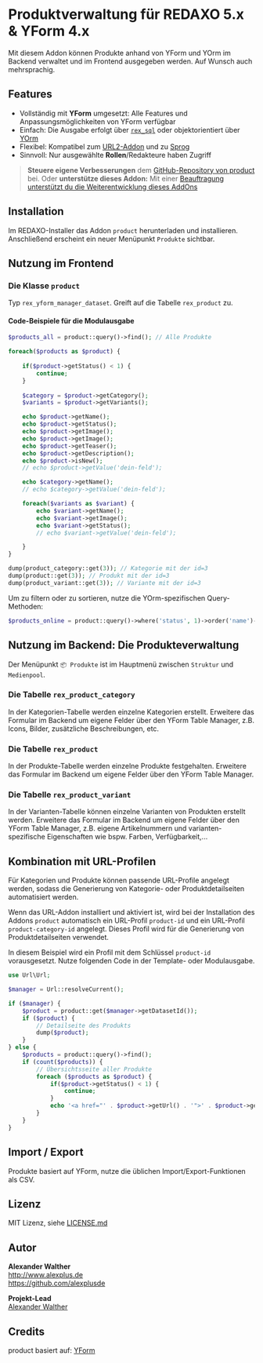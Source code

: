 # Produktverwaltung für REDAXO 5.x & YForm 4.x

Mit diesem Addon können Produkte anhand von YForm und YOrm im Backend verwaltet und im Frontend ausgegeben werden. Auf Wunsch auch mehrsprachig.

## Features

* Vollständig mit **YForm** umgesetzt: Alle Features und Anpassungsmöglichkeiten von YForm verfügbar
* Einfach: Die Ausgabe erfolgt über [`rex_sql`](https://redaxo.org/doku/master/datenbank-queries) oder objektorientiert über [YOrm](https://github.com/yakamara/redaxo_yform_docs/blob/master/de_de/yorm.md)
* Flexibel: Kompatibel zum [URL2-Addon](https://github.com/tbaddade/redaxo_url) und zu [Sprog](https://github.com/tbaddade/redaxo_sprog)
* Sinnvoll: Nur ausgewählte **Rollen**/Redakteure haben Zugriff

> **Steuere eigene Verbesserungen** dem [GitHub-Repository von product](https://github.com/alexplusde/product) bei. Oder **unterstütze dieses Addon:** Mit einer [Beauftragung unterstützt du die Weiterentwicklung dieses AddOns](https://github.com/sponsors/alexplusde)

## Installation

Im REDAXO-Installer das Addon `product` herunterladen und installieren. Anschließend erscheint ein neuer Menüpunkt `Produkte` sichtbar.

## Nutzung im Frontend

### Die Klasse `product`

Typ `rex_yform_manager_dataset`. Greift auf die Tabelle `rex_product` zu.

#### Code-Beispiele für die Modulausgabe

```php
$products_all = product::query()->find(); // Alle Produkte

foreach($products as $product) {
    
    if($product->getStatus() < 1) {
        continue;
    }
    
    $category = $product->getCategory();
    $variants = $product->getVariants();

    echo $product->getName();
    echo $product->getStatus();
    echo $product->getImage();
    echo $product->getImage();
    echo $product->getTeaser();
    echo $product->getDescription();
    echo $product->isNew();
    // echo $product->getValue('dein-feld');

    echo $category->getName();
    // echo $category->getValue('dein-feld');

    foreach($variants as $variant) {
        echo $variant->getName();
        echo $variant->getImage();
        echo $variant->getStatus();
        // echo $variant->getValue('dein-feld');

    }
}

dump(product_category::get(3)); // Kategorie mit der id=3
dump(product::get(3)); // Produkt mit der id=3
dump(product_variant::get(3)); // Variante mit der id=3
```

Um zu filtern oder zu sortieren, nutze die YOrm-spezifischen Query-Methoden:

```php
$products_online = product::query()->where('status', 1)->order('name')->find(); // Alle Produkte
```

## Nutzung im Backend: Die Produkteverwaltung

Der Menüpunkt `📦 Produkte` ist im Hauptmenü zwischen `Struktur` und `Medienpool`.

### Die Tabelle `rex_product_category`

In der Kategorien-Tabelle werden einzelne Kategorien erstellt. Erweitere das Formular im Backend um eigene Felder über den YForm Table Manager, z.B. Icons, Bilder, zusätzliche Beschreibungen, etc.

### Die Tabelle `rex_product`

In der Produkte-Tabelle werden einzelne Produkte festgehalten. Erweitere das Formular im Backend um eigene Felder über den YForm Table Manager.

### Die Tabelle `rex_product_variant`

In der Varianten-Tabelle können einzelne Varianten von Produkten erstellt werden. Erweitere das Formular im Backend um eigene Felder über den YForm Table Manager, z.B. eigene Artikelnummern und varianten-spezifische Eigenschaften wie bspw. Farben, Verfügbarkeit,...

## Kombination mit URL-Profilen

Für Kategorien und Produkte können passende URL-Profile angelegt werden, sodass die Generierung von Kategorie- oder Produktdetailseiten automatisiert werden.

Wenn das URL-Addon installiert und aktiviert ist, wird bei der Installation des Addons `product` automatisch ein URL-Profil `product-id` und ein URL-Profil `product-category-id` angelegt. Dieses Profil wird für die Generierung von Produktdetailseiten verwendet.

In diesem Beispiel wird ein Profil mit dem Schlüssel `product-id` vorausgesetzt. Nutze folgenden Code in der Template- oder Modulausgabe.

```php
use Url\Url;

$manager = Url::resolveCurrent();

if ($manager) {
    $product = product::get($manager->getDatasetId());
    if ($product) {
        // Detailseite des Produkts
        dump($product);
    }
} else {
    $products = product::query()->find();
    if (count($products)) {
        // Übersichtsseite aller Produkte
        foreach ($products as $product) {
            if($product->getStatus() < 1) {
                continue;
            }
            echo '<a href="' . $product->getUrl() . '">' . $product->getName() . '</a>';
        }
    }
}
```

## Import / Export

Produkte basiert auf YForm, nutze die üblichen Import/Export-Funktionen als CSV.

## Lizenz

MIT Lizenz, siehe [LICENSE.md](https://github.com/alexplusde/product/blob/master/LICENSE.md)  

## Autor

**Alexander Walther**  
<http://www.alexplus.de>  
<https://github.com/alexplusde>  

**Projekt-Lead**  
[Alexander Walther](https://github.com/alexplusde)

## Credits

product basiert auf: [YForm](https://github.com/yakamara/redaxo_yform)  
